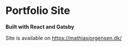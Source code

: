 # Portfolio Site
**Built with React and Gatsby**

Site is available on https://mathiasjorgensen.dk/

